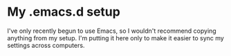 My .emacs.d setup
====================

I've only recently begun to use Emacs, so I wouldn't recommend copying anything from my setup. I'm putting it here only to make it easier to sync my settings across computers.